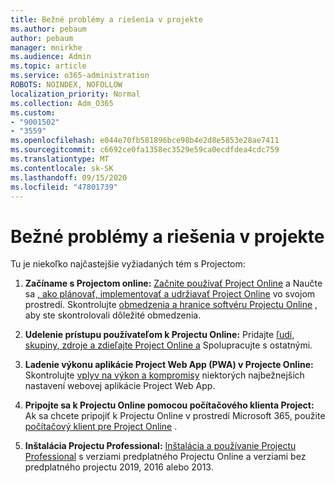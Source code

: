 ```yaml
---
title: Bežné problémy a riešenia v projekte
ms.author: pebaum
author: pebaum
manager: mnirkhe
ms.audience: Admin
ms.topic: article
ms.service: o365-administration
ROBOTS: NOINDEX, NOFOLLOW
localization_priority: Normal
ms.collection: Adm_O365
ms.custom:
- "9001502"
- "3559"
ms.openlocfilehash: e044e70fb581896bce98b4e2d8e5853e28ae7411
ms.sourcegitcommit: c6692ce0fa1358ec3529e59ca0ecdfdea4cdc759
ms.translationtype: MT
ms.contentlocale: sk-SK
ms.lasthandoff: 09/15/2020
ms.locfileid: "47801739"
---
```

# <a name="project-common-issues-and-resolutions"></a>Bežné problémy a riešenia v projekte

Tu je niekoľko najčastejšie vyžiadaných tém s Projectom:

1. **Začíname s Projectom online:**  [Začnite používať Project Online](https://docs.microsoft.com/ProjectOnline/get-started-with-project-online) a Naučte sa [, ako plánovať, implementovať a udržiavať Project Online](https://docs.microsoft.com/projectonline/project-online) vo svojom prostredí. Skontrolujte [obmedzenia a hranice softvéru Projectu Online](https://docs.microsoft.com/ProjectOnline/project-online-software-boundaries-and-limits) , aby ste skontrolovali dôležité obmedzenia.

2. **Udelenie prístupu používateľom k Projectu Online:** Pridajte [ľudí, skupiny, zdroje a zdieľajte Project Online a](https://docs.microsoft.com/projectonline/step-2-add-people-to-project-online) Spolupracujte s ostatnými. 

3. **Ladenie výkonu aplikácie Project Web App (PWA) v Projecte Online:** Skontrolujte [vplyv na výkon a kompromisy](https://docs.microsoft.com/projectonline/tune-project-online-performance) niektorých najbežnejších nastavení webovej aplikácie Project Web App.

4. **Pripojte sa k Projectu Online pomocou počítačového klienta Project:** Ak sa chcete pripojiť k Projectu Online v prostredí Microsoft 365, použite [počítačový klient pre Project Online](https://docs.microsoft.com/projectonline/connect-to-project-online-with-the-project-online-desktop-client) . 

5. **Inštalácia Projectu Professional:** [Inštalácia a používanie Projectu Professional](https://support.office.com/article/install-project-7059249b-d9fe-4d61-ab96-5c5bf435f281) s verziami predplatného Projectu Online a verziami bez predplatného projectu 2019, 2016 alebo 2013.
